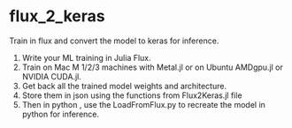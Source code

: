# flux_2_keras
Train in flux and convert the model to keras for inference.

1. Write your ML training in Julia Flux.
2. Train on Mac M 1/2/3 machines with  Metal.jl or on Ubuntu AMDgpu.jl  or NVIDIA CUDA.jl.
3.  Get back all the trained model weights and architecture.
4.  Store them in json  using the functions from Flux2Keras.jl file
5.  Then in python , use the LoadFromFlux.py to recreate the model in python for inference.
